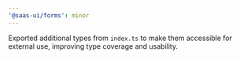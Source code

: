 ```yaml
---
'@saas-ui/forms': minor
---
```


Exported additional types from `index.ts` to make them accessible for external use, improving type coverage and usability.
